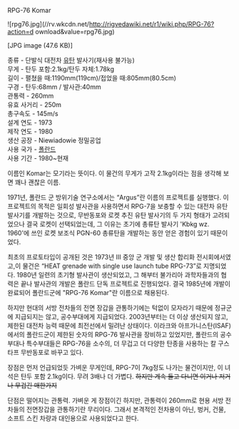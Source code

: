 RPG-76 Komar  

![rpg76.jpg](//rv.wkcdn.net/http://rigvedawiki.net/r1/wiki.php/RPG-76?action=d
ownload&value=rpg76.jpg)

[JPG image (47.6 KB)]

  
종류 - 단발식 대전차 [유탄](%EC%9C%A0%ED%83%84.md) 발사기(재사용 불가능)  
무게 - 탄두 포함:2.1kg/탄두 자체:1.78kg  
길이 - 펼쳤을 때:1190mm(119cm)/접었을 때:805mm(80.5cm)  
구경 - 탄두:68mm / 발사관:40mm  
관통력 - 260mm  
유효 사거리 - 250m  
총구속도 - 145m/s  
설계 연도 - 1973  
제작 연도 - 1980  
생산 공장 - Niewiadowie 정밀공업  
사용 국가 - [폴란드](%ED%8F%B4%EB%9E%80%EB%93%9C.md)  
사용 기간 - 1980~현재

이름인 Komar는 모기라는 뜻이다. 이 물건의 무게가 고작 2.1kg이라는 점을 생각해 보면 꽤나 괜찮은 이름.  

1971년, 폴란드 군 방위기술 연구소에서는 “Argus”란 이름의 프로젝트를 실행했다. 이 프로젝트의 목적은 일회성 발사관을 사용하면서
RPG-7을 보충할 수 있는 대전차 유탄 발사기를 개발하는 것으로, 무반동포와 로켓 추진 유탄 발사기의 두 가지 형태가 고려되었으나 결국
로켓이 선택되었는데, 그 이유는 초기에 총류탄 발사기 'Kbkg wz. 1960'에 쓰인 로켓 보조식 PGN-60 총류탄을 개발하는 동안
얻은 경험이 있기 때문이었다.

최초의 프로토타입이 공개된 것은 1973년 III 중앙 군 개발 및 생산 합리화 전시회에서였고,이 물건은 “HEAT grenade with
single use launch tube RPG-73”로 지명되었다. 1980년 일련의 초기형 발사관이 생산되었고, 그 해부터 불가리아
과학자들과의 협력은 끝나 발사관의 개발은 폴란드 단독 프로젝트로 진행되었다. 결국 1985년에 개발이 완료되어 폴란드군에 "RPG-76
Komar"란 이름으로 채용된다.

하지만 현대의 서방 전차들의 전면 장갑을 관통하기에는 턱없이 모자라기 때문에 정규군에 지급되지는 않고, 공수부대에게 지급되었다.
2003년부터는 더 이상 생산되지 않고, 제한된 대전차 능력 때문에 최전선에서 밀려난 상태이다. 이라크와 아프가니스탄(ISAF)에서의
폴란드군이 제한된 숫자의 RPG-76 발사관을 장비하고 있었지만, 폴란드의 공수부대나 특수부대들은 RPG-76을 소수의, 더 무겁고 더
다양한 탄종을 사용하는 칼 구스타프 무반동포로 바꾸고 있다.  

장점은 먼저 언급되었듯 가벼운 무게인데, RPG-7이 7kg정도 나가는 물건이지만, 이 녀석은 탄두 포함 2.1kg이다. 무려 3배나 더
가볍다. <del>하지만 계속 들고 다니면 이거나 저거나 무겁긴 매한가지</del>  

단점은 떨어지는 관통력. 가벼운 게 장점이긴 하지만, 관통력이 260mm로 현용 서방 전차들의 전면장갑을 관통하기란 무리이다. 그래서
본격적인 전차용이 아닌, 벙커, 건물, 소프트 스킨 차량과 대인용으로 사용되었다고 한다.

